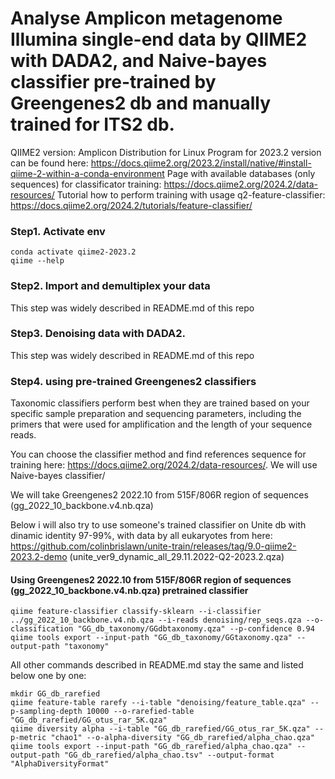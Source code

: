 # Analyse Amplicon metagenome Illumina single-end data by QIIME2 with DADA2, and Naive-bayes classifier pre-trained by Greengenes2 db and manually trained for ITS2 db.

QIIME2 version: Amplicon Distribution for Linux 
Program for 2023.2 version can be found here: https://docs.qiime2.org/2023.2/install/native/#install-qiime-2-within-a-conda-environment
Page with available databases (only sequences) for classificator training: https://docs.qiime2.org/2024.2/data-resources/
Tutorial how to perform training with usage q2-feature-classifier: https://docs.qiime2.org/2024.2/tutorials/feature-classifier/ 

### Step1. Activate env
```
conda activate qiime2-2023.2
qiime --help
```
### Step2. Import and demultiplex your data
This step was widely described in README.md of this repo

### Step3. Denoising data with DADA2.
This step was widely described in README.md of this repo

### Step4. using pre-trained Greengenes2 classifiers
Taxonomic classifiers perform best when they are trained based on your specific sample preparation and sequencing parameters, including the primers that were used for amplification and the length of your sequence reads.

You can choose the classifier method and find references sequence for training here: https://docs.qiime2.org/2024.2/data-resources/. We will use Naive-bayes classifier/

We will take Greengenes2 2022.10 from 515F/806R region of sequences (gg_2022_10_backbone.v4.nb.qza)

Below i will also try to use someone's trained classifier on Unite db with dinamic identity 97-99%, with data by all eukaryotes from here: https://github.com/colinbrislawn/unite-train/releases/tag/9.0-qiime2-2023.2-demo (unite_ver9_dynamic_all_29.11.2022-Q2-2023.2.qza)

#### Using Greengenes2 2022.10 from 515F/806R region of sequences (gg_2022_10_backbone.v4.nb.qza) pretrained classifier

```
qiime feature-classifier classify-sklearn --i-classifier ../gg_2022_10_backbone.v4.nb.qza --i-reads denoising/rep_seqs.qza --o-classification "GG_db_taxonomy/GGdbtaxonomy.qza" --p-confidence 0.94
qiime tools export --input-path "GG_db_taxonomy/GGtaxonomy.qza" --output-path "taxonomy"
```
All other commands described in README.md stay the same and listed below one by one:
```
mkdir GG_db_rarefied
qiime feature-table rarefy --i-table "denoising/feature_table.qza" --p-sampling-depth 10000 --o-rarefied-table "GG_db_rarefied/GG_otus_rar_5K.qza"
qiime diversity alpha --i-table "GG_db_rarefied/GG_otus_rar_5K.qza" --p-metric "chao1" --o-alpha-diversity "GG_db_rarefied/alpha_chao.qza"
qiime tools export --input-path "GG_db_rarefied/alpha_chao.qza" --output-path "GG_db_rarefied/alpha_chao.tsv" --output-format "AlphaDiversityFormat"



